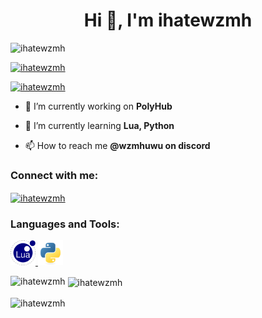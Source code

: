<h1 align="center">Hi 👋, I'm ihatewzmh</h1>
<p align="left"> <img src="https://komarev.com/ghpvc/?username=ihatewzmh&label=Profile%20views&color=0e75b6&style=flat" alt="ihatewzmh" /> </p>

<p align="left"> <a href="https://github.com/ryo-ma/github-profile-trophy"><img src="https://github-profile-trophy.vercel.app/?username=ihatewzmh" alt="ihatewzmh" /></a> </p>

<p align="left"> <a href="https://twitter.com/ihatewzmh" target="blank"><img src="https://img.shields.io/twitter/follow/ihatewzmh?logo=twitter&style=for-the-badge" alt="ihatewzmh" /></a> </p>

- 🔭 I’m currently working on **PolyHub**

- 🌱 I’m currently learning **Lua, Python**

- 📫 How to reach me **@wzmhuwu on discord**

<h3 align="left">Connect with me:</h3>
<p align="left">
<a href="https://twitter.com/ihatewzmh" target="blank"><img align="center" src="https://raw.githubusercontent.com/rahuldkjain/github-profile-readme-generator/master/src/images/icons/Social/twitter.svg" alt="ihatewzmh" height="30" width="40" /></a>
</p>

<h3 align="left">Languages and Tools:</h3>
<p align="left"> <a href="https://www.lua.org/" target="_blank" rel="noreferrer"> <img src="https://raw.githubusercontent.com/devicons/devicon/master/icons/lua/lua-original-wordmark.svg" alt="lua" width="40" height="40"/> </a> <a href="https://www.python.org" target="_blank" rel="noreferrer"> <img src="https://raw.githubusercontent.com/devicons/devicon/master/icons/python/python-original.svg" alt="python" width="40" height="40"/> </a> </p>

<p><img align="left" src="https://github-readme-stats.vercel.app/api/top-langs?username=ihatewzmh&show_icons=true&locale=en&layout=compact" alt="ihatewzmh" /></p>

<p>&nbsp;<img align="center" src="https://github-readme-stats.vercel.app/api?username=ihatewzmh&show_icons=true&locale=en" alt="ihatewzmh" /></p>

<p><img align="center" src="https://github-readme-streak-stats.herokuapp.com/?user=ihatewzmh&" alt="ihatewzmh" /></p>
